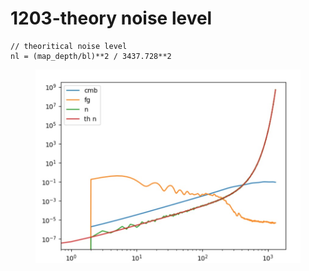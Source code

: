 # 1203-theory noise level

```
// theoritical noise level
nl = (map_depth/bl)**2 / 3437.728**2
```

<figure><img src="../.gitbook/assets/noise.jpg" alt=""><figcaption></figcaption></figure>
